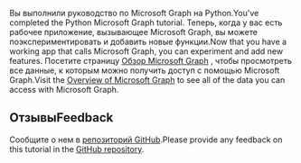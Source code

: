 <!-- markdownlint-disable MD002 MD041 -->

<span data-ttu-id="54992-101">Вы выполнили руководство по Microsoft Graph на Python.</span><span class="sxs-lookup"><span data-stu-id="54992-101">You've completed the Python Microsoft Graph tutorial.</span></span> <span data-ttu-id="54992-102">Теперь, когда у вас есть рабочее приложение, вызывающее Microsoft Graph, вы можете поэкспериментировать и добавить новые функции.</span><span class="sxs-lookup"><span data-stu-id="54992-102">Now that you have a working app that calls Microsoft Graph, you can experiment and add new features.</span></span> <span data-ttu-id="54992-103">Посетите страницу [Обзор Microsoft Graph](/graph/overview) , чтобы просмотреть все данные, к которым можно получить доступ с помощью Microsoft Graph.</span><span class="sxs-lookup"><span data-stu-id="54992-103">Visit the [Overview of Microsoft Graph](/graph/overview) to see all of the data you can access with Microsoft Graph.</span></span>

## <a name="feedback"></a><span data-ttu-id="54992-104">Отзывы</span><span class="sxs-lookup"><span data-stu-id="54992-104">Feedback</span></span>

<span data-ttu-id="54992-105">Сообщите о нем в [репозиторий GitHub](https://github.com/microsoftgraph/msgraph-training-pythondjangoapp).</span><span class="sxs-lookup"><span data-stu-id="54992-105">Please provide any feedback on this tutorial in the [GitHub repository](https://github.com/microsoftgraph/msgraph-training-pythondjangoapp).</span></span>